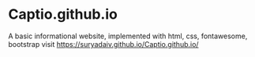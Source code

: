 # Captio.github.io
A basic informational website, implemented with html, css, fontawesome, bootstrap
visit https://suryadaiv.github.io/Captio.github.io/
